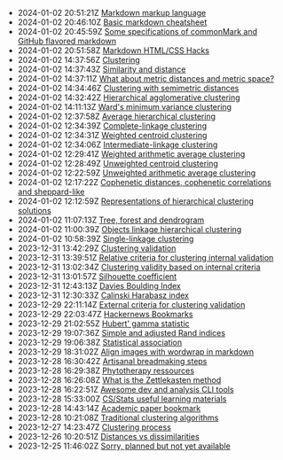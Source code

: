 * 2024-01-02 20:51:21Z [Markdown markup language](../40)
* 2024-01-02 20:46:10Z [Basic markdown cheatsheet](../41)
* 2024-01-02 20:45:59Z [Some specifications of commonMark and GitHub flavored markdown](../42)
* 2024-01-02 20:51:58Z [Markdown HTML/CSS Hacks](../43)
* 2024-01-02 14:37:56Z [Clustering](../5)
* 2024-01-02 14:37:43Z [Similarity and distance](../3)
* 2024-01-02 14:37:11Z [What about metric distances and metric space?](../16)
* 2024-01-02 14:34:46Z [Clustering with semimetric distances](../17)
* 2024-01-02 14:32:42Z [Hierarchical agglomerative clustering](../32)
* 2024-01-02 14:11:13Z [Ward's minimum variance clustering](../39)
* 2024-01-02 12:37:58Z [Average hierarchical clustering](../34)
* 2024-01-02 12:34:39Z [Complete-linkage clustering](../30)
* 2024-01-02 12:34:31Z [Weighted centroid clustering](../38)
* 2024-01-02 12:34:06Z [Intermediate-linkage clustering](../31)
* 2024-01-02 12:29:41Z [Weighted arithmetic average clustering](../36)
* 2024-01-02 12:28:49Z [Unweighted centroid clustering](../37)
* 2024-01-02 12:22:59Z [Unweighted arithmetic average clustering](../35)
* 2024-01-02 12:17:22Z [Cophenetic distances, cophenetic correlations and sheppard-like](../23)
* 2024-01-02 12:12:59Z [Representations of hierarchical clustering solutions](../33)
* 2024-01-02 11:07:13Z [Tree, forest and dendrogram](../18)
* 2024-01-02 11:00:39Z [Objects linkage hierarchical clustering](../28)
* 2024-01-02 10:58:39Z [Single-linkage clustering](../29)
* 2023-12-31 13:42:29Z [Clustering validation](../9)
* 2023-12-31 13:39:51Z [Relative criteria for clustering internal validation](../27)
* 2023-12-31 13:02:34Z [Clustering validity based on internal criteria](../10)
* 2023-12-31 13:01:57Z [Silhouette coefficient](../26)
* 2023-12-31 12:43:13Z [Davies Boulding Index](../25)
* 2023-12-31 12:30:33Z [Calinski Harabasz index](../24)
* 2023-12-29 22:11:14Z [External criteria for clustering validation](../20)
* 2023-12-29 22:03:47Z [Hackernews Bookmarks](../8)
* 2023-12-29 21:02:55Z [Hubert' gamma statistic](../22)
* 2023-12-29 19:07:36Z [Simple and adjusted Rand indices](../21)
* 2023-12-29 19:06:38Z [Statistical association](../2)
* 2023-12-29 18:31:02Z [Align images with wordwrap in markdown](../19)
* 2023-12-28 16:30:42Z [Artisanal breadmaking steps](../15)
* 2023-12-28 16:29:38Z [Phytotherapy ressources](../14)
* 2023-12-28 16:26:08Z [What is the Zettlekasten method](../1)
* 2023-12-28 16:22:51Z [Awesome dev and analysis CLI tools](../13)
* 2023-12-28 15:33:00Z [CS/Stats useful learning materials](../12)
* 2023-12-28 14:43:14Z [Academic paper bookmark](../11)
* 2023-12-28 10:21:08Z [Traditional clustering algorithms](../7)
* 2023-12-27 14:23:47Z [Clustering process](../6)
* 2023-12-26 10:20:51Z [Distances vs dissimilarities](../4)
* 2023-12-25 11:46:02Z [Sorry, planned but not yet available](../0)
